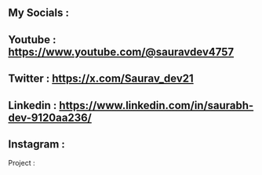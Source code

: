 ## My Socials : 

## Youtube : https://www.youtube.com/@sauravdev4757

## Twitter : https://x.com/Saurav_dev21

## Linkedin : https://www.linkedin.com/in/saurabh-dev-9120aa236/

## Instagram : 

Project : 



